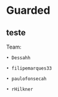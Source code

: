 # Guarded

teste
--

Team:

    • Dessahh

    • filipemarques33

    • paulofonsecah

    • rHilkner
